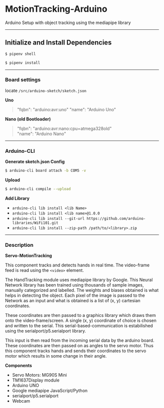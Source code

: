 # MotionTracking-Arduino
Arduino Setup with object tracking using the mediapipe library

---

## Initialize and Install Dependencies

``` bash
$ pipenv shell
```

``` bash
$ pipenv install
```

---
### Board settings
locate `/src/arduino-sketch/sketch.json`

<b>Uno</b>
> "fqbn": "arduino:avr:uno"
> "name": "Arduino Uno"

<b>Nano (old Bootloader)</b>
> "fqbn": "arduino:avr:nano:cpu=atmega328old"   
> "name": "Arduino Nano"

---
### Arduino-CLI 

**Generate sketch.json Config**

``` bash
$ arduino-cli board attach -b COM5 -v
```

**Upload**
``` bash
$ arduino-cli compile --upload
```

**Add Library**

* `arduino-cli lib install <lib Name>`
* `arduino-cli lib install <lib name>@1.0.0`
* `arduino-cli lib install --git-url https://github.com/arduino-libraries/WiFi101.git`
* `arduino-cli lib install --zip-path /path/to/<library>.zip`

---
### Description

**Servo-MotionTracking**


This component tracks and detects hands in real time. 
The video-frame feed is read using the `<video>` element. 

The HandTracking module uses mediapipe library by Google. This Neural Network library has been trained using thousands of sample images, manually categorized and labelled. The weights and biases obtained is what helps in detecting the object. Each pixel of the image is passed to the Network as an input and what is obtained is a list of (x, y) cartesian coordinates. 

These coordinates are then passed to a graphics library which draws them onto the video-frame/screen. A single (x, y) coordinate of choice is chosen and written to the serial. This serial-based-communication is estabilished using the serialport/p5.serialport library.


This input is then read from the incoming serial data by the arduino board. These coordinates are then passed on as angles to the servo motor. Thus this component tracks hands and sends their coordinates to the servo motor which results in some change in their angle. 

**Components**
- Servo Motors: MG90S Mini
- TM1637Display module
- Arduino UNO
- Google mediapipe JavaScript/Python
- serialport/p5.serialport
- Webcam
